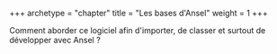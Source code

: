 +++
archetype = "chapter"
title = "Les bases d'Ansel"
weight = 1
+++

Comment aborder ce logiciel afin  d'importer, de classer et surtout de
développer avec Ansel ?
